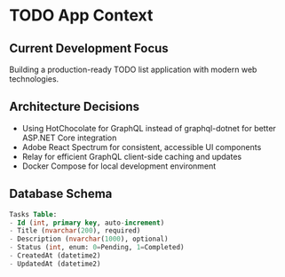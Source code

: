 # TODO App Context

## Current Development Focus
Building a production-ready TODO list application with modern web technologies.

## Architecture Decisions
- Using HotChocolate for GraphQL instead of graphql-dotnet for better ASP.NET Core integration
- Adobe React Spectrum for consistent, accessible UI components
- Relay for efficient GraphQL client-side caching and updates
- Docker Compose for local development environment

## Database Schema
```sql
Tasks Table:
- Id (int, primary key, auto-increment)
- Title (nvarchar(200), required)
- Description (nvarchar(1000), optional)
- Status (int, enum: 0=Pending, 1=Completed)
- CreatedAt (datetime2)
- UpdatedAt (datetime2)